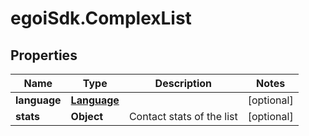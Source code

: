 # egoiSdk.ComplexList

## Properties
Name | Type | Description | Notes
------------ | ------------- | ------------- | -------------
**language** | [**Language**](Language.md) |  | [optional] 
**stats** | **Object** | Contact stats of the list | [optional] 


